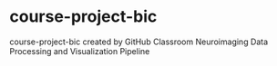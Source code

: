 # course-project-bic
course-project-bic created by GitHub Classroom
Neuroimaging Data Processing and Visualization Pipeline
